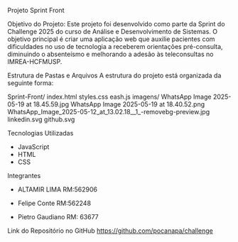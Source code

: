 Projeto Sprint Front

Objetivo do Projeto:
Este projeto foi desenvolvido como parte da Sprint do Challenge 2025 do curso de Análise e Desenvolvimento de Sistemas. O objetivo principal é criar uma aplicação web que auxilie pacientes com dificuldades no uso de tecnologia a receberem orientações pré-consulta, diminuindo o absenteísmo e melhorando a adesão às teleconsultas no IMREA-HCFMUSP.

Estrutura de Pastas e Arquivos
A estrutura do projeto está organizada da seguinte forma:

Sprint-Front/
index.html
styles.css
eash.js
imagens/
WhatsApp Image 2025-05-19 at 18.45.59.jpg
WhatsApp Image 2025-05-19 at 18.40.52.png
WhatsApp_Image_2025-05-12_at_13.02.18__1_-removebg-preview.jpg
linkedin.svg
github.svg

Tecnologias Utilizadas
- JavaScript
- HTML 
- CSS

Integrantes

 - ALTAMIR LIMA
  RM:562906

- Felipe Conte
   RM:562248

- Pietro Gaudiano
   RM: 63677

Link do Repositório no GitHub
https://github.com/pocanapa/challenge
